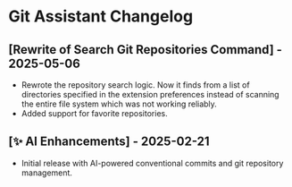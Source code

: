 # Git Assistant Changelog

## [Rewrite of Search Git Repositories Command] - 2025-05-06
- Rewrote the repository search logic. Now it finds from a list of directories specified in the extension preferences instead of scanning the entire file system which was not working reliably.
- Added support for favorite repositories.


## [✨ AI Enhancements] - 2025-02-21
- Initial release with AI-powered conventional commits and git repository management.
